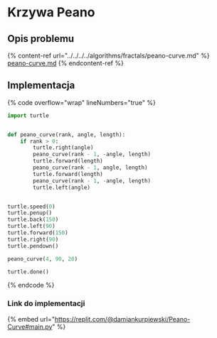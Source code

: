 # Krzywa Peano

## Opis problemu

{% content-ref url="../../../../algorithms/fractals/peano-curve.md" %}
[peano-curve.md](../../../../algorithms/fractals/peano-curve.md)
{% endcontent-ref %}

## Implementacja

{% code overflow="wrap" lineNumbers="true" %}
```python
import turtle


def peano_curve(rank, angle, length):
    if rank > 0:
        turtle.right(angle)
        peano_curve(rank - 1, -angle, length)
        turtle.forward(length)
        peano_curve(rank - 1, angle, length)
        turtle.forward(length)
        peano_curve(rank - 1, -angle, length)
        turtle.left(angle)


turtle.speed(0)
turtle.penup()
turtle.back(150)
turtle.left(90)
turtle.forward(150)
turtle.right(90)
turtle.pendown()

peano_curve(4, 90, 20)

turtle.done()
```
{% endcode %}

### Link do implementacji

{% embed url="https://replit.com/@damiankurpiewski/Peano-Curve#main.py" %}
